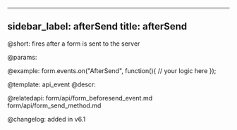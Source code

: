 
---
sidebar_label: afterSend
title: afterSend
---          

@short: fires after a form is sent to the server
	
@params:



@example:
form.events.on("AfterSend", function(){
   // your logic here
});

@template:	api_event
@descr:



@relatedapi: 
form/api/form_beforesend_event.md
form/api/form_send_method.md
	





@changelog: added in v6.1